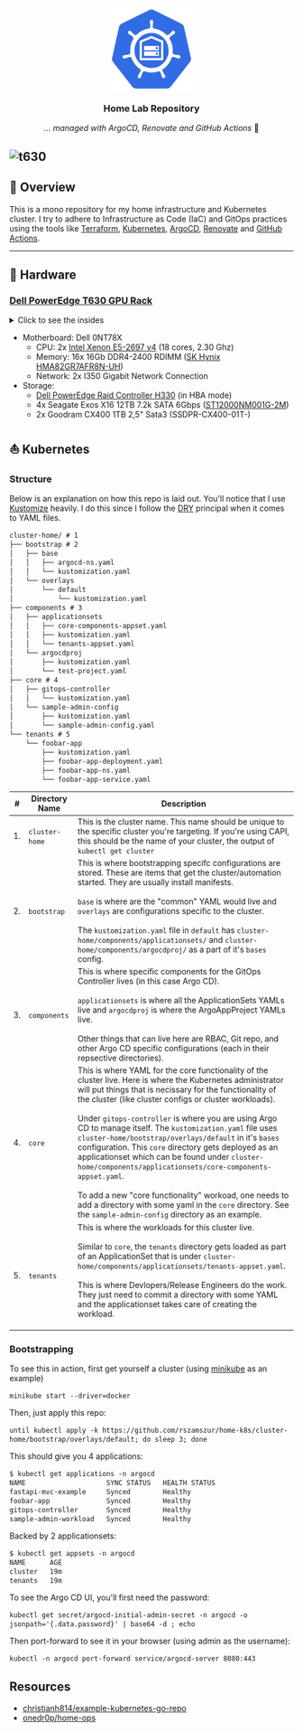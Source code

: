 <div align="center">

<img src="docs/assets/logo.png" align="center" width="144px" height="144px"/>

### Home Lab Repository

_... managed with ArgoCD, Renovate and GitHub Actions_ 🤖

</div>

![t630](docs/assets/dell_t630_front.jpg?raw=true) 
---

## 📖 Overview

This is a mono repository for my home infrastructure and Kubernetes cluster. I try to adhere to Infrastructure as Code (IaC) and GitOps practices using the tools like [Terraform](https://www.terraform.io/), [Kubernetes](https://kubernetes.io/), [ArgoCD](https://github.com/argoproj/argo-cd), [Renovate](https://github.com/renovatebot/renovate) and [GitHub Actions](https://github.com/features/actions).

---

## 🔧 Hardware

### [Dell PowerEdge T630 GPU Rack](https://www.dell.com/learn/gh/en/ghpad1/shared-content~data-sheets~en/documents~dell-poweredge-t630-spec-sheet.pdf)

<details>
  <summary>Click to see the insides</summary>

  ![t630_inside](docs/assets/dell_t630_inside.jpg?raw=true)
</details>

* Motherboard: Dell 0NT78X
  * CPU: 2x [Intel Xenon E5-2697 v4](https://www.intel.com/content/www/us/en/products/sku/91755/intel-xeon-processor-e52697-v4-45m-cache-2-30-ghz/specifications.html) (18 cores, 2.30 Ghz)
  * Memory: 16x 16Gb DDR4-2400 RDIMM ([SK Hynix HMA82GR7AFR8N-UH](https://memory.net/product/hma82gr7afr8n-uh-sk-hynix-1x-16gb-ddr4-2400-rdimm-pc4-19200t-r-dual-rank-x8-module/))
  * Network: 2x I350 Gigabit Network Connection
* Storage:
  * [Dell PowerEdge Raid Controller H330](https://i.dell.com/sites/doccontent/shared-content/data-sheets/en/Documents/Dell-PowerEdge-RAID-Controller-H330.pdf) (in HBA mode)
  * 4x Seagate Exos X16 12TB 7.2k SATA 6Gbps ([ST12000NM001G-2M](https://www.seagate.com/www-content/product-content/enterprise-hdd-fam/exos-x-16/en-us/docs/100845789f.pdf))
  * 2x Goodram CX400 1TB 2,5" Sata3 (SSDPR-CX400-01T-)

## ⛵ Kubernetes

### Structure

Below is an explanation on how this repo is laid out. You'll notice
that I use [Kustomize](https://kustomize.io/) heavily. I do this since I
follow the [DRY](https://en.wikipedia.org/wiki/Don%27t_repeat_yourself)
principal when it comes to YAML files.

```shell
cluster-home/ # 1
├── bootstrap # 2
│   ├── base
│   │   ├── argocd-ns.yaml
│   │   └── kustomization.yaml
│   └── overlays
│       └── default
│           └── kustomization.yaml
├── components # 3
│   ├── applicationsets
│   │   ├── core-components-appset.yaml
│   │   ├── kustomization.yaml
│   │   └── tenants-appset.yaml
│   └── argocdproj
│       ├── kustomization.yaml
│       └── test-project.yaml
├── core # 4
│   ├── gitops-controller
│   │   └── kustomization.yaml
│   └── sample-admin-config
│       ├── kustomization.yaml
│       └── sample-admin-config.yaml
└── tenants # 5
    └── foobar-app
        ├── kustomization.yaml
        ├── foobar-app-deployment.yaml
        ├── foobar-app-ns.yaml
        └── foobar-app-service.yaml
```

|#|Directory Name|Description|
|---|----------------|-----------------|
| 1. |`cluster-home`| This is the cluster name. This name should be unique to the specific cluster you're targeting. If you're using CAPI, this should be the name of your cluster, the output of `kubectl get cluster`|
| 2. | `bootstrap` | This is where bootstrapping specifc configurations are stored. These are items that get the cluster/automation started. They are usually install manifests.<br /><br />`base` is where are the "common" YAML would live and `overlays` are configurations specific to the cluster.<br /><br />The `kustomization.yaml` file in `default` has `cluster-home/components/applicationsets/` and `cluster-home/components/argocdproj/` as a part of it's `bases` config.|
| 3. | `components` | This is where specific components for the GitOps Controller lives (in this case Argo CD).<br /><br />`applicationsets` is where all the ApplicationSets YAMLs live and `argocdproj` is where the ArgoAppProject YAMLs live.<br /><br />Other things that can live here are RBAC, Git repo, and other Argo CD specific configurations (each in their repsective directories).|
| 4. | `core` | This is where YAML for the core functionality of the cluster live. Here is where the Kubernetes administrator will put things that is necissary for the functionality of the cluster (like cluster configs or cluster workloads).<br /><br />Under `gitops-controller` is where you are using Argo CD to manage itself. The `kustomization.yaml` file uses `cluster-home/bootstrap/overlays/default` in it's `bases` configuration. This `core` directory gets deployed as an applicationset which can be found under `cluster-home/components/applicationsets/core-components-appset.yaml`.<br /><br />To add a new "core functionality" workoad, one needs to add a directory with some yaml in the `core` directory. See the `sample-admin-config` directory as an example.|
| 5. | `tenants` | This is where the workloads for this cluster live.<br /><br />Similar to `core`, the `tenants` directory gets loaded as part of an ApplicationSet that is under `cluster-home/components/applicationsets/tenants-appset.yaml`.<br /><br />This is where Devlopers/Release Engineers do the work. They just need to commit a directory with some YAML and the applicationset takes care of creating the workload.<br /><br />|

### Bootstrapping

To see this in action, first get yourself a cluster (using [minikube](https://minikube.sigs.k8s.io/docs/start/) as an example)

```shell
minikube start --driver=docker
```

Then, just apply this repo:

```shell
until kubectl apply -k https://github.com/rszamszur/home-k8s/cluster-home/bootstrap/overlays/default; do sleep 3; done
```

This should give you 4 applications:

```shell
$ kubectl get applications -n argocd
NAME                    SYNC STATUS   HEALTH STATUS
fastapi-mvc-example     Synced        Healthy
foobar-app              Synced        Healthy
gitops-controller       Synced        Healthy
sample-admin-workload   Synced        Healthy
```

Backed by 2 applicationsets:

```shell
$ kubectl get appsets -n argocd
NAME      AGE
cluster   19m
tenants   19m
```

To see the Argo CD UI, you'll first need the password:

```shell
kubectl get secret/argocd-initial-admin-secret -n argocd -o jsonpath='{.data.password}' | base64 -d ; echo
```

Then port-forward to see it in your browser (using admin as the username):

```shell
kubectl -n argocd port-forward service/argocd-server 8080:443
```

## Resources

* [christianh814/example-kubernetes-go-repo](https://github.com/christianh814/example-kubernetes-go-repo)
* [onedr0p/home-ops](https://github.com/onedr0p/home-ops)
